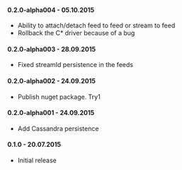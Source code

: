 #### 0.2.0-alpha004 - 05.10.2015
* Ability to attach/detach feed to feed or stream to feed
* Rollback the C* driver because of a bug

#### 0.2.0-alpha003 - 28.09.2015
* Fixed streamId persistence in the feeds

#### 0.2.0-alpha002 - 24.09.2015
* Publish nuget package. Try1

#### 0.2.0-alpha001 - 24.09.2015
* Add Cassandra persistence

#### 0.1.0 - 20.07.2015
* Initial release
